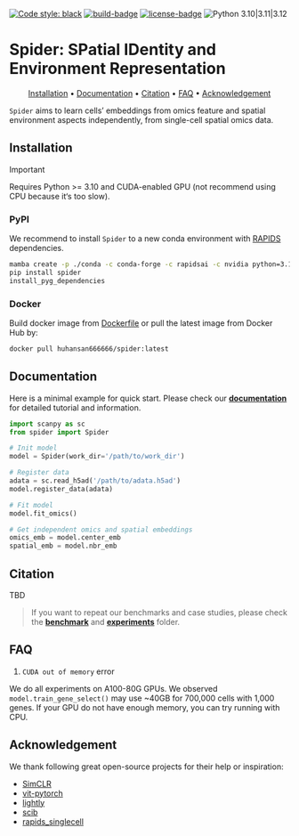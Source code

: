 <!-- [![stars-badge](https://img.shields.io/github/stars/gao-lab/Spider-dev?logo=GitHub&color=yellow)](https://github.com/gao-lab/Spider-dev/stargazers) -->
[![Code style: black](https://img.shields.io/badge/code%20style-black-000000.svg)](https://github.com/psf/black)
[![build-badge](https://github.com/gao-lab/Spider-dev/actions/workflows/build.yml/badge.svg)](https://github.com/gao-lab/Spider-dev/actions/workflows/build.yml)
[![license-badge](https://img.shields.io/badge/License-MIT-yellow.svg)](https://opensource.org/licenses/MIT)
![Python 3.10|3.11|3.12](https://img.shields.io/badge/python-3.10%20%7C%203.11%20%7C%203.12-blue.svg)


# Spider: SPatial IDentity and Environment Representation
<div align="center">

[Installation](#Installation) • [Documentation](#Documentation) • [Citation](#Citation) • [FAQ](#FAQ) • [Acknowledgement](#Acknowledgement)

</div>

`Spider` aims to learn cells’ embeddings from omics feature and spatial environment aspects independently, from single-cell spatial omics data.

## Installation
> [!IMPORTANT]
> Requires Python >= 3.10 and CUDA-enabled GPU (not recommend using CPU because it‘s too slow).

### PyPI
We recommend to install `Spider` to a new conda environment with [RAPIDS](https://docs.rapids.ai/install) dependencies.

```sh
mamba create -p ./conda -c conda-forge -c rapidsai -c nvidia python=3.11 rapids=24.04 cuda-version=11.8 cudnn cutensor cusparselt -y && conda activate ./conda
pip install spider
install_pyg_dependencies
```

### Docker
Build docker image from [Dockerfile](./Dockerfile) or pull the latest image from Docker Hub by:
```sh
docker pull huhansan666666/spider:latest
```

## Documentation
Here is a minimal example for quick start. Please check our [**documentation**](https://slat.readthedocs.io/en/latest/) for detailed tutorial and information.

```python
import scanpy as sc
from spider import Spider

# Init model
model = Spider(work_dir='/path/to/work_dir')

# Register data
adata = sc.read_h5ad('/path/to/adata.h5ad')
model.register_data(adata)

# Fit model
model.fit_omics()

# Get independent omics and spatial embeddings
omics_emb = model.center_emb
spatial_emb = model.nbr_emb
```

## Citation
TBD

> If you want to repeat our benchmarks and case studies, please check the [**benchmark**](./benchmark/README.md) and [**experiments**](./experiments/README.md) folder.

## FAQ
1. `CUDA out of memory` error

We do all experiments on A100-80G GPUs. We observed `model.train_gene_select()` may use ~40GB for 700,000 cells with 1,000 genes. If your GPU do not have enough memory, you can try running with CPU.


## Acknowledgement
We thank following great open-source projects for their help or inspiration:

- [SimCLR](https://github.com/sthalles/SimCLR)
- [vit-pytorch](https://github.com/lucidrains/vit-pytorch)
- [lightly](https://github.com/lightly-ai/lightly)
- [scib](https://github.com/theislab/scib)
- [rapids_singlecell](https://github.com/scverse/rapids_singlecell/)
